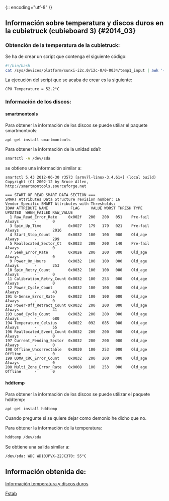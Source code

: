 {:: encoding="utf-8" /}
## Información sobre temperatura y discos duros en la cubietruck (cubieboard 3) {#2014_03}

### Obtención de la temperatura de la cubietruck:

Se ha de crear un script que contenga el siguiente código:

``` bash
#!/bin/bash
cat /sys/devices/platform/sunxi-i2c.0/i2c-0/0-0034/temp1_input | awk '{ printf ("CPU Temperature = %0.1f°C\n",$1/1000); }'
```

La ejecución del script que se acaba de crear es la siguiente:

```
CPU Temperature = 52.2°C
```


### Información de los discos:

#### smartmontools

Para obtener la información de los discos se puede utiliar el paquete smartmontools:

``` bash
apt-get install smartmontools
```

Para obtener la información de la unidad sda1:

``` bash
smartctl -A /dev/sda
```

se obtiene una información similar a:

```
smartctl 5.43 2012-06-30 r3573 [armv7l-linux-3.4.61+] (local build)
Copyright (C) 2002-12 by Bruce Allen, http://smartmontools.sourceforge.net

=== START OF READ SMART DATA SECTION ===
SMART Attributes Data Structure revision number: 16
Vendor Specific SMART Attributes with Thresholds:
ID## ATTRIBUTE_NAME          FLAG     VALUE WORST THRESH TYPE      UPDATED  WHEN_FAILED RAW_VALUE
  1 Raw_Read_Error_Rate     0x002f   200   200   051    Pre-fail  Always       -       0
  3 Spin_Up_Time            0x0027   179   179   021    Pre-fail  Always       -       2016
  4 Start_Stop_Count        0x0032   100   100   000    Old_age   Always       -       299
  5 Reallocated_Sector_Ct   0x0033   200   200   140    Pre-fail  Always       -       0
  7 Seek_Error_Rate         0x002e   200   200   000    Old_age   Always       -       0
  9 Power_On_Hours          0x0032   100   100   000    Old_age   Always       -       253
 10 Spin_Retry_Count        0x0032   100   100   000    Old_age   Always       -       0
 11 Calibration_Retry_Count 0x0032   100   253   000    Old_age   Always       -       0
 12 Power_Cycle_Count       0x0032   100   100   000    Old_age   Always       -       43
191 G-Sense_Error_Rate      0x0032   100   100   000    Old_age   Always       -       0
192 Power-Off_Retract_Count 0x0032   200   200   000    Old_age   Always       -       41
193 Load_Cycle_Count        0x0032   200   200   000    Old_age   Always       -       680
194 Temperature_Celsius     0x0022   092   085   000    Old_age   Always       -       55
196 Reallocated_Event_Count 0x0032   200   200   000    Old_age   Always       -       0
197 Current_Pending_Sector  0x0032   200   200   000    Old_age   Always       -       0
198 Offline_Uncorrectable   0x0030   100   253   000    Old_age   Offline      -       0
199 UDMA_CRC_Error_Count    0x0032   200   200   000    Old_age   Always       -       0
200 Multi_Zone_Error_Rate   0x0008   100   253   000    Old_age   Offline      -       0
```

#### hddtemp

Para obtener la información de los discos se puede utilizar el paquete hddtemp:

``` bash
apt-get install hddtemp
```

Cuando pregunte si se quiere dejar como demonio he dicho que no.

Para obtener la información de la temperatura:

``` bash
hddtemp /dev/sda
```

Se obtiene una salida similar a:

```
/dev/sda: WDC WD10JPVX-22JC3T0: 55°C
```


## Información obtenida de:

[Información temperatura y discos duros](http://www.cubieforums.com/index.php/topic,2004.0.html)

[Fstab](https://help.ubuntu.com/community/Fstab)
